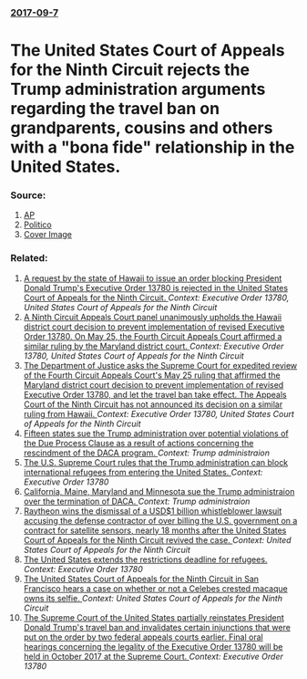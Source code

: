 ### [2017-09-7](/news/2017/09/7/index.md)

# The United States Court of Appeals for the Ninth Circuit rejects the Trump administration arguments regarding the travel ban on grandparents, cousins and others with a "bona fide" relationship in the United States. 




### Source:

1. [AP](http://hosted.ap.org/dynamic/stories/U/US_TRAVEL_BAN?SITE=TNMOR)
2. [Politico](http://www.politico.com/story/2017/09/07/court-rejects-trump-administration-attempt-to-include-extended-family-in-travel-ban-242461)
2. [Cover Image](http://static.politico.com/b7/9c/d9d5e3704f639e532d29dc88d65c/170907-travel-ban.jpg)

### Related:

1. [A request by the state of Hawaii to issue an order blocking President Donald Trump's Executive Order 13780 is rejected in the United States Court of Appeals for the Ninth Circuit. ](/news/2017/07/7/a-request-by-the-state-of-hawaii-to-issue-an-order-blocking-president-donald-trump-s-executive-order-13780-is-rejected-in-the-united-states.md) _Context: Executive Order 13780, United States Court of Appeals for the Ninth Circuit_
2. [A Ninth Circuit Appeals Court panel unanimously upholds the Hawaii district court decision to prevent implementation of revised Executive Order 13780. On May 25, the Fourth Circuit Appeals Court affirmed a similar ruling by the Maryland district court. ](/news/2017/06/12/a-ninth-circuit-appeals-court-panel-unanimously-upholds-the-hawaii-district-court-decision-to-prevent-implementation-of-revised-executive-or.md) _Context: Executive Order 13780, United States Court of Appeals for the Ninth Circuit_
3. [The Department of Justice asks the Supreme Court for expedited review of the Fourth Circuit Appeals Court's May 25 ruling that affirmed the Maryland district court decision to prevent implementation of revised Executive Order 13780, and let the travel ban take effect. The Appeals Court of the Ninth Circuit has not announced its decision on a similar ruling from Hawaii. ](/news/2017/06/1/the-department-of-justice-asks-the-supreme-court-for-expedited-review-of-the-fourth-circuit-appeals-court-s-may-25-ruling-that-affirmed-the.md) _Context: Executive Order 13780, United States Court of Appeals for the Ninth Circuit_
4. [Fifteen states sue the Trump administration over potential violations of the Due Process Clause as a result of actions concerning the rescindment of the DACA program. ](/news/2017/09/7/fifteen-states-sue-the-trump-administration-over-potential-violations-of-the-due-process-clause-as-a-result-of-actions-concerning-the-rescin.md) _Context: Trump administraion_
5. [The U.S. Supreme Court rules that the Trump administration can block international refugees from entering the United States. ](/news/2017/09/12/the-u-s-supreme-court-rules-that-the-trump-administration-can-block-international-refugees-from-entering-the-united-states.md) _Context: Executive Order 13780_
6. [California, Maine, Maryland and Minnesota sue the Trump administraion over the termination of DACA. ](/news/2017/09/11/california-maine-maryland-and-minnesota-sue-the-trump-administraion-over-the-termination-of-daca.md) _Context: Trump administraion_
7. [Raytheon wins the dismissal of a USD$1 billion whistleblower lawsuit accusing the defense contractor of over billing the U.S. government on a contract for satellite sensors, nearly 18 months after the United States Court of Appeals for the Ninth Circuit revived the case. ](/news/2017/08/3/raytheon-wins-the-dismissal-of-a-usd-1-billion-whistleblower-lawsuit-accusing-the-defense-contractor-of-over-billing-the-u-s-government-on.md) _Context: United States Court of Appeals for the Ninth Circuit_
8. [The United States extends the restrictions deadline for refugees. ](/news/2017/07/5/the-united-states-extends-the-restrictions-deadline-for-refugees.md) _Context: Executive Order 13780_
9. [The United States Court of Appeals for the Ninth Circuit in San Francisco hears a case on whether or not a Celebes crested macaque owns its selfie. ](/news/2017/07/12/the-united-states-court-of-appeals-for-the-ninth-circuit-in-san-francisco-hears-a-case-on-whether-or-not-a-celebes-crested-macaque-owns-its.md) _Context: United States Court of Appeals for the Ninth Circuit_
10. [The Supreme Court of the United States partially reinstates President Donald Trump's travel ban and invalidates certain injunctions that were put on the order by two federal appeals courts earlier. Final oral hearings concerning the legality of the Executive Order 13780 will be held in October 2017 at the Supreme Court. ](/news/2017/06/26/the-supreme-court-of-the-united-states-partially-reinstates-president-donald-trump-s-travel-ban-and-invalidates-certain-injunctions-that-wer.md) _Context: Executive Order 13780_
